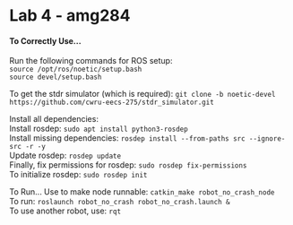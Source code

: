 # Lab 4 - amg284
#### To Correctly Use... 
Run the following commands for ROS setup:  
`source /opt/ros/noetic/setup.bash`  
`source devel/setup.bash`  
 
To get the stdr simulator (which is required): `git clone -b noetic-devel https://github.com/cwru-eecs-275/stdr_simulator.git`    
  
Install all dependencies:   
Install rosdep: `sudo apt install python3-rosdep`    
Install missing dependencies: `rosdep install --from-paths src --ignore-src -r -y`    
Update rosdep: `rosdep update`    
Finally, fix permissions for rosdep: `sudo rosdep fix-permissions`    
To initialize rosdep: `sudo rosdep init`     

To Run...
Use to make node runnable: `catkin_make robot_no_crash_node`    
To run: `roslaunch robot_no_crash robot_no_crash.launch &`    
To use another robot, use: `rqt`    
